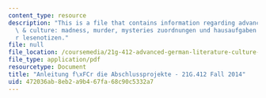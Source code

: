 ```yaml
---
content_type: resource
description: "This is a file that contains information regarding advanced german literature\
  \ & culture: madness, murder, mysteries zuordnungen und hausaufgaben formular f\xFC\
  r lesenotizen."
file: null
file_location: /coursemedia/21g-412-advanced-german-literature-culture-madness-murder-mysteries-fall-2014/472036ab8eb2a9b467fa68c90c5332a7_MIT21G_412F14_Absch.pdf
file_type: application/pdf
resourcetype: Document
title: "Anleitung f\xFCr die Abschlussprojekte - 21G.412 Fall 2014"
uid: 472036ab-8eb2-a9b4-67fa-68c90c5332a7
---
```


